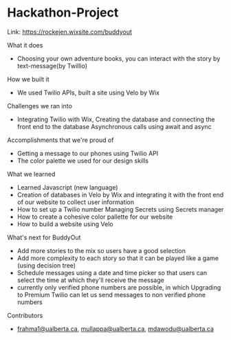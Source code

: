 # Hackathon-Project

Link: https://rockejen.wixsite.com/buddyout

What it does
- Choosing your own adventure books, you can interact with the story by text-message(by Twillio)

How we built it
- We used Twilio APIs, built a site using Velo by Wix

Challenges we ran into
- Integrating Twilio with Wix, Creating the database and connecting the front end to the database Asynchronous calls using await and async

Accomplishments that we're proud of
- Getting a message to our phones using Twilio API 
- The color palette we used for our design skills

What we learned
- Learned Javascript (new language) 
- Creation of databases in Velo by Wix and integrating it with the front end of our website to collect user information 
- How to set up a Twilio number Managing Secrets using Secrets manager 
- How to create a cohesive color pallette for our website 
- How to build a website using Velo

What's next for BuddyOut
- Add more stories to the mix so users have a good selection 
- Add more complexity to each story so that it can be played like a game (using decision tree) 
- Schedule messages using a date and time picker so that users can select the time at which they'll receive the message 
- currently only verified phone numbers are possible, in which Upgrading to Premium Twilio can let us send messages to non verified phone numbers

Contributors
- frahma1@ualberta.ca, mullappa@ualberta.ca, mdawodu@ualberta.ca
